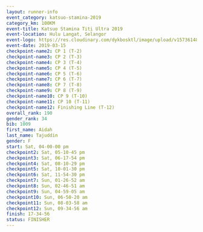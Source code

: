```yaml
--- 
layout: runner-info 
event_category: katsuo-stamina-2019 
category_km: 100KM 
event-title: Katsuo Stamina Titi Ultra 2019 
event-location: Hulu Langat, Selangor 
event-logo: https://res.cloudinary.com/dykbosktl/image/upload/v1573614825/Logo/Logo_p7ft6n.png 
event-date: 2019-03-15 
checkpoint-name2: CP 1 (T-2) 
checkpoint-name3: CP 2 (T-3) 
checkpoint-name4: CP 3 (T-4) 
checkpoint-name5: CP 4 (T-5) 
checkpoint-name6: CP 5 (T-6) 
checkpoint-name7: CP 6 (T-7) 
checkpoint-name8: CP 7 (T-8) 
checkpoint-name9: CP 8 (T-9) 
checkpoint-name10: CP 9 (T-10) 
checkpoint-name11: CP 10 (T-11) 
checkpoint-name12: Finishing Line (T-12) 
overall_rank: 190
gender_rank: 34
bib: 1009
first_name: Aidah
last_name: Tajuddin
gender: F
start: Sat, 04-00-00 pm
checkpoint2: Sat, 05-10-45 pm
checkpoint3: Sat, 06-17-54 pm
checkpoint4: Sat, 08-10-29 pm
checkpoint5: Sat, 10-01-30 pm
checkpoint6: Sat, 11-54-30 pm
checkpoint7: Sun, 01-26-52 am
checkpoint8: Sun, 02-46-51 am
checkpoint9: Sun, 04-59-05 am
checkpoint10: Sun, 06-50-20 am
checkpoint11: Sun, 08-03-58 am
checkpoint12: Sun, 09-34-56 am
finish: 17-34-56
status: FINISHER
--- 
```

